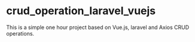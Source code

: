 # crud_operation_laravel_vuejs
This is a simple one hour project based on Vue.js, laravel and Axios CRUD operations.
